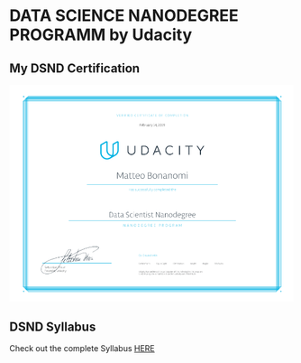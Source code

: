 # DATA SCIENCE NANODEGREE PROGRAMM by Udacity

## My DSND Certification

![dsnd certification](https://github.com/matteobonanomi/dsnd/blob/master/dsnd.PNG)

## DSND Syllabus

Check out the complete Syllabus [HERE](https://github.com/matteobonanomi/dsnd/blob/master/Syllabus.pdf)